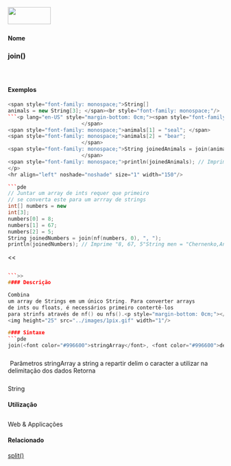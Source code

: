 <img height="40" src="../images/1pix.gif" width="100"/>
<img height="1" src="../images/1pix.gif" width="20"/>
<img height="1" src="../images/1pix.gif" width="555"/>

#### Nome
### join()
<img height="25" src="../images/1pix.gif" width="1"/>

#### Exemplos

```pde
<span style="font-family: monospace;">String[]
animals = new String[3]; </span><br style="font-family: monospace;"/>
```<p lang="en-US" style="margin-bottom: 0cm;"><span style="font-family: monospace;">animals[0] = "cat";
                        </span>
<span style="font-family: monospace;">animals[1] = "seal"; </span>
<span style="font-family: monospace;">animals[2] = "bear";
                        </span>
<span style="font-family: monospace;">String joinedAnimals = join(animals, " : ");
                        </span>
<span style="font-family: monospace;">println(joinedAnimals); // Imprime "cat : seal : bear"</span>
</p>
<hr align="left" noshade="noshade" size="1" width="150"/>

```pde
// Juntar um array de ints requer que primeiro
// se converta este para um arrray de strings
int[] numbers = new
int[3]; 
numbers[0] = 8; 
numbers[1] = 67; 
numbers[2] = 5;
String joinedNumbers = join(nf(numbers, 0), ", ");
println(joinedNumbers); // Imprime "8, 67, 5"String men = "Chernenko,Andropov,Brezhnev"; 


```
<<
```pde

```>>
#### Descrição

Combina
um array de Strings em um único String. Para converter arrays
de ints ou floats, é necessários primeiro contertê-los
para strinfs através de nf() ou nfs().<p style="margin-bottom: 0cm;"></p>
<img height="25" src="../images/1pix.gif" width="1"/>

#### Sintaxe
```pde
join(<font color="#996600">stringArray</font>, <font color="#996600">delim</font>)
```
<img height="25" src="../images/1pix.gif" width="1"/>
Parâmetros
stringArray
a string a repartir
delim
o caracter a utilizar na delimitação dos dados
Retorna

	
String
<img height="25" src="../images/1pix.gif" width="1"/>

#### Utilização

	
Web & Applicações
<img height="25" src="../images/1pix.gif" width="1"/>

#### Relacionado
[
](join_)[split()](../split_)[](text_)
